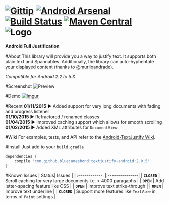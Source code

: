 [![Gittip](http://img.shields.io/gittip/bluejamesbond.svg)](https://gratipay.com/bluejamesbond/) [![Android Arsenal](https://img.shields.io/badge/Android%20Arsenal-TextJustify--Android-brightgreen.svg?style=flat)](https://android-arsenal.com/details/1/1318) [![Build Status](https://travis-ci.org/bluejamesbond/TextJustify-Android.svg?branch=master)](https://travis-ci.org/bluejamesbond/TextJustify-Android) [![Maven Central](https://maven-badges.herokuapp.com/maven-central/com.github.bluejamesbond/textjustify-android/badge.svg?style=flat)](https://maven-badges.herokuapp.com/maven-central/com.github.bluejamesbond/textjustify-android)  
![Logo](https://raw.githubusercontent.com/bluejamesbond/TextJustify-Android/master/misc/logo.png?)
=======

**Android Full Justification** 

#About
This library will provide you a way to justify text. It supports both plain text and Spannables. Additionally, the library can auto-hyphentate your displayed content (thanks to [@muriloandrade](https://github.com/muriloandrade)).

*Compatible for Android 2.2 to 5.X*

#Screenshot
![Preview](http://i.imgur.com/k6bAWd0.jpg)

#Demo
[![Imgur](http://i.imgur.com/hSGF1fV.png)](https://play.google.com/store/apps/details?id=com.bluejamesbond.text.sample)

#Recent
**01/11/2015** ► Added support for very long documents with fading and progress listener  
**01/10/2015** ► Refractored / renamed classes  
**01/04/2015** ► Improved caching support which allows for smooth scrolling  
**01/02/2015** ► Added XML attributes for `DocumentView`

#Wiki
For examples, tests, and API refer to the [Android-TextJustify Wiki](https://github.com/bluejamesbond/TextJustify-Android/wiki/1-%C2%B7-Home).

#Install
Just add to your `build.gradle`
```gradle
dependencies {
    compile 'com.github.bluejamesbond:textjustify-android:2.0.5'
}
```

#Known Issues
| Status| Issues    |
| :------------:    |:---------------|
|  **`CLOSED`**     | Scroll caching for very large documents i.e. > 4000 paragaphs |
|  **`OPEN`**       | Add letter-spacing feature like CSS |
|  **`OPEN`**       | Improve text strike-through |
|  **`OPEN`**       | Improve text underline  |
|  **`CLOSED`**     | Support more features like `TextView` in terms of `Paint` settings  |
